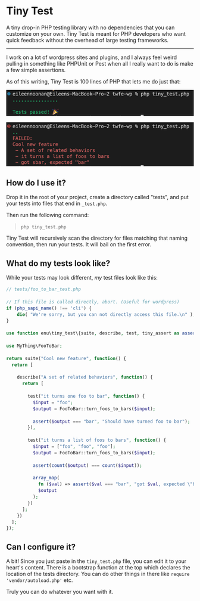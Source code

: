 # Tiny Test

A tiny drop-in PHP testing library with no dependencies that you can customize on your own. Tiny Test is meant for PHP developers who want quick feedback without the overhead of large testing frameworks.

---

I work on a lot of wordpress sites and plugins, and I always feel weird pulling in something like PHPUnit or Pest when all I really want to do is make a few simple assertions.

As of this writing, Tiny Test is 100 lines of PHP that lets me do just that:

![Screenshot showing Eileen's terminal - 6 green dots and a "Tests passed 🎉" message](terminal-success-example.png)

![Screenshot showing Eileen's terminal - 6 green dots followed by a "FAILED:" message of "Cool new feature \n - A set of related behaviors\n - it turns a list of foos to bars!\n - Test failed"](terminal-fail-example.png)

## How do I use it?

Drop it in the root of your project, create a directory called "tests", and put your tests into files that end in `_test.php`.

Then run the following command:

> `php tiny_test.php`

Tiny Test will recursively scan the directory for files matching that naming convention, then run your tests. It will bail on the first error.

## What do my tests look like?

While your tests may look different, _my_ test files look like this:

```php
// tests/foo_to_bar_test.php

// If this file is called directly, abort. (Useful for wordpress)
if (php_sapi_name() !== 'cli') {
	die( "We're sorry, but you can not directly access this file.\n" );
}

use function enu\tiny_test\{suite, describe, test, tiny_assert as assert};

use MyThing\FooToBar;

return suite("Cool new feature", function() {
  return [

    describe("A set of related behaviors", function() {
      return [

        test("it turns one foo to bar", function() {
          $input = "foo";
          $output = FooToBar::turn_foos_to_bars($input);

          assert($output === "bar", "Should have turned foo to bar");
        }),

        test("it turns a list of foos to bars", function() {
          $input = ["foo", "foo", "foo"];
          $output = FooToBar::turn_foos_to_bars($input);

          assert(count($output) === count($input));

          array_map(
            fn ($val) => assert($val === "bar", "got $val, expected \"bar\""),
            $output
          );
        })
      ];
    })
  ];
});

```

## Can I configure it?

A bit! Since you just paste in the `tiny_test.php` file, you can edit it to your heart's content. There is a bootstrap function at the top which declares the location of the tests directory. You can do other things in there like `require 'vendor/autoload.php'` etc.

Truly you can do whatever you want with it.
